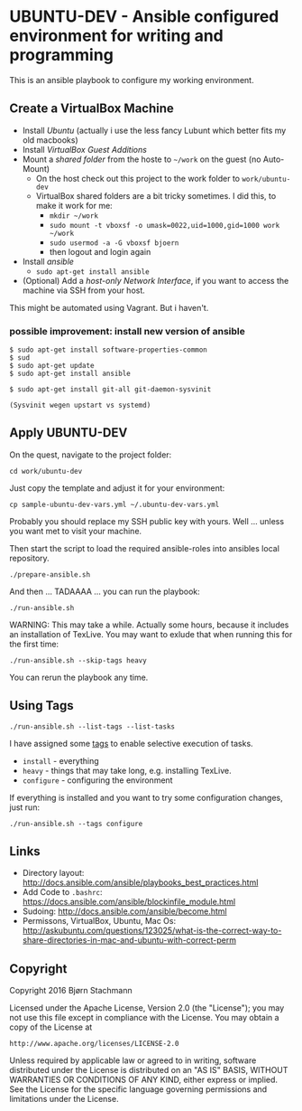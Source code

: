 # UBUNTU-DEV - Ansible configured environment for writing and programming

This is an ansible playbook to configure my working environment.

## Create a VirtualBox Machine

 * Install *Ubuntu* (actually i use the less fancy Lubunt which better fits my old macbooks)
 * Install *VirtualBox Guest Additions*
 * Mount a *shared folder* from the hoste to `~/work` on the guest (no Auto-Mount)
   - On the host check out this project to the work folder to `work/ubuntu-dev`
   - VirtualBox shared folders are a bit tricky sometimes. I did this, to make it work for me:
     - `mkdir ~/work`
     - `sudo mount -t vboxsf -o umask=0022,uid=1000,gid=1000 work ~/work`
     - `sudo usermod -a -G vboxsf bjoern`
     - then logout and login again
 * Install *ansible*
   - `sudo apt-get install ansible`
 * (Optional) Add a *host-only Network Interface*, if you want to access the machine via SSH from your host.

 This might be automated using Vagrant. But i haven't.

### possible improvement: install new version of ansible

    $ sudo apt-get install software-properties-common
    $ sud
    $ sudo apt-get update
    $ sudo apt-get install ansible

    $ sudo apt-get install git-all git-daemon-sysvinit

    (Sysvinit wegen upstart vs systemd)

## Apply UBUNTU-DEV

On the quest, navigate to the project folder:

    cd work/ubuntu-dev

Just copy the template and adjust it for your environment:

    cp sample-ubuntu-dev-vars.yml ~/.ubuntu-dev-vars.yml

Probably you should replace my SSH public key with yours. Well ... unless you want met to visit your machine.

Then start the script to load the required ansible-roles  into ansibles local repository.

    ./prepare-ansible.sh

And then ... TADAAAA ... you can run the playbook:

    ./run-ansible.sh

WARNING: This may take a while. Actually some hours, because it includes an installation of TexLive. You may want to exlude that when running this for the first time:

    ./run-ansible.sh --skip-tags heavy

You can rerun the playbook any time.

## Using Tags

    ./run-ansible.sh --list-tags --list-tasks

I have assigned some [tags](http://docs.ansible.com/ansible/playbooks_tags.html) to enable selective execution of tasks.

* `install` - everything
* `heavy` - things that may take long, e.g. installing TexLive.
* `configure` - configuring the environment

If everything is installed and you want to try some configuration changes, just run:

    ./run-ansible.sh --tags configure


## Links

  * Directory layout: http://docs.ansible.com/ansible/playbooks_best_practices.html
  * Add Code to `.bashrc`:  https://docs.ansible.com/ansible/blockinfile_module.html
  * Sudoing: http://docs.ansible.com/ansible/become.html
  * Permissons, VirtualBox, Ubuntu, Mac Os: http://askubuntu.com/questions/123025/what-is-the-correct-way-to-share-directories-in-mac-and-ubuntu-with-correct-perm

## Copyright

Copyright 2016 Bjørn Stachmann

Licensed under the Apache License, Version 2.0 (the "License");
you may not use this file except in compliance with the License.
You may obtain a copy of the License at

    http://www.apache.org/licenses/LICENSE-2.0

Unless required by applicable law or agreed to in writing, software
distributed under the License is distributed on an "AS IS" BASIS,
WITHOUT WARRANTIES OR CONDITIONS OF ANY KIND, either express or implied.
See the License for the specific language governing permissions and
limitations under the License.
